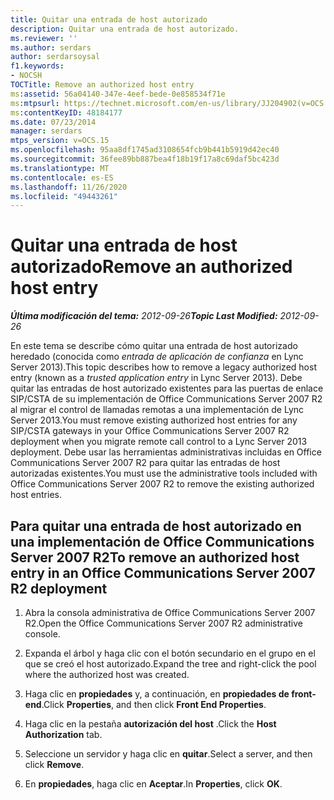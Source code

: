 ```yaml
---
title: Quitar una entrada de host autorizado
description: Quitar una entrada de host autorizado.
ms.reviewer: ''
ms.author: serdars
author: serdarsoysal
f1.keywords:
- NOCSH
TOCTitle: Remove an authorized host entry
ms:assetid: 56a04140-347e-4eef-bede-0e858534f71e
ms:mtpsurl: https://technet.microsoft.com/en-us/library/JJ204902(v=OCS.15)
ms:contentKeyID: 48184177
ms.date: 07/23/2014
manager: serdars
mtps_version: v=OCS.15
ms.openlocfilehash: 95aa8df1745ad3108654fcb9b441b5919d42ec40
ms.sourcegitcommit: 36fee89bb887bea4f18b19f17a8c69daf5bc423d
ms.translationtype: MT
ms.contentlocale: es-ES
ms.lasthandoff: 11/26/2020
ms.locfileid: "49443261"
---
```

# <a name="remove-an-authorized-host-entry"></a><span data-ttu-id="54bfa-103">Quitar una entrada de host autorizado</span><span class="sxs-lookup"><span data-stu-id="54bfa-103">Remove an authorized host entry</span></span>

<div data-xmlns="http://www.w3.org/1999/xhtml">

<div class="topic" data-xmlns="http://www.w3.org/1999/xhtml" data-msxsl="urn:schemas-microsoft-com:xslt" data-cs="https://msdn.microsoft.com/">

<div data-asp="https://msdn2.microsoft.com/asp">



</div>

<div id="mainSection">

<div id="mainBody"><span data-ttu-id="54bfa-104">

<span> </span></span><span class="sxs-lookup"><span data-stu-id="54bfa-104">

<span> </span></span></span>

<span data-ttu-id="54bfa-105">_**Última modificación del tema:** 2012-09-26_</span><span class="sxs-lookup"><span data-stu-id="54bfa-105">_**Topic Last Modified:** 2012-09-26_</span></span>

<span data-ttu-id="54bfa-106">En este tema se describe cómo quitar una entrada de host autorizado heredado (conocida como *entrada de aplicación de confianza* en Lync Server 2013).</span><span class="sxs-lookup"><span data-stu-id="54bfa-106">This topic describes how to remove a legacy authorized host entry (known as a *trusted application entry* in Lync Server 2013).</span></span> <span data-ttu-id="54bfa-107">Debe quitar las entradas de host autorizado existentes para las puertas de enlace SIP/CSTA de su implementación de Office Communications Server 2007 R2 al migrar el control de llamadas remotas a una implementación de Lync Server 2013.</span><span class="sxs-lookup"><span data-stu-id="54bfa-107">You must remove existing authorized host entries for any SIP/CSTA gateways in your Office Communications Server 2007 R2 deployment when you migrate remote call control to a Lync Server 2013 deployment.</span></span> <span data-ttu-id="54bfa-108">Debe usar las herramientas administrativas incluidas en Office Communications Server 2007 R2 para quitar las entradas de host autorizadas existentes.</span><span class="sxs-lookup"><span data-stu-id="54bfa-108">You must use the administrative tools included with Office Communications Server 2007 R2 to remove the existing authorized host entries.</span></span>

<div>

## <a name="to-remove-an-authorized-host-entry-in-an-office-communications-server-2007-r2-deployment"></a><span data-ttu-id="54bfa-109">Para quitar una entrada de host autorizado en una implementación de Office Communications Server 2007 R2</span><span class="sxs-lookup"><span data-stu-id="54bfa-109">To remove an authorized host entry in an Office Communications Server 2007 R2 deployment</span></span>

1.  <span data-ttu-id="54bfa-110">Abra la consola administrativa de Office Communications Server 2007 R2.</span><span class="sxs-lookup"><span data-stu-id="54bfa-110">Open the Office Communications Server 2007 R2 administrative console.</span></span>

2.  <span data-ttu-id="54bfa-111">Expanda el árbol y haga clic con el botón secundario en el grupo en el que se creó el host autorizado.</span><span class="sxs-lookup"><span data-stu-id="54bfa-111">Expand the tree and right-click the pool where the authorized host was created.</span></span>

3.  <span data-ttu-id="54bfa-112">Haga clic en **propiedades** y, a continuación, en **propiedades de front-end**.</span><span class="sxs-lookup"><span data-stu-id="54bfa-112">Click **Properties**, and then click **Front End Properties**.</span></span>

4.  <span data-ttu-id="54bfa-113">Haga clic en la pestaña **autorización del host** .</span><span class="sxs-lookup"><span data-stu-id="54bfa-113">Click the **Host Authorization** tab.</span></span>

5.  <span data-ttu-id="54bfa-114">Seleccione un servidor y haga clic en **quitar**.</span><span class="sxs-lookup"><span data-stu-id="54bfa-114">Select a server, and then click **Remove**.</span></span>

6.  <span data-ttu-id="54bfa-115">En **propiedades**, haga clic en **Aceptar**.</span><span class="sxs-lookup"><span data-stu-id="54bfa-115">In **Properties**, click **OK**.</span></span>

<span data-ttu-id="54bfa-116"></div>

</div>

<span> </span>

</div>

</div>

</span><span class="sxs-lookup"><span data-stu-id="54bfa-116"></div>

</div>

<span> </span>

</div>

</div>

</span></span></div>

